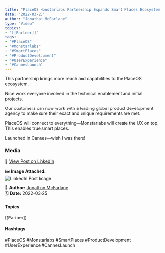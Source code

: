 ```yaml
---
title: "PlaceOS Monstarlabs Partnership Expands Smart Places Ecosystem With Custom UX Capabilities"  
date: "2022-03-25"  
author: "Jonathan McFarlane"  
type: "Video"  
topics:  
- "[[Partner]]"   
tags:  
- "#PlaceOS"  
- "#Monstarlabs"  
- "#SmartPlaces"  
- "#ProductDevelopment"  
- "#UserExperience"  
- "#CannesLaunch"  
---
```



This partnership brings more reach and capabilities to the PlaceOS ecosystem.

Nice work everyone involved in the technical enablement and initial projects.

Our customers can now work with a leading global product development agency to make sure their exact and unique requirements are met.

PlaceOS will connect to everything—Monstarlabs will create the UX on top.  
This enables true smart places.

Launched in Cannes—wish I was there!

### Media

🔗 [View Post on LinkedIn](https://www.linkedin.com/feed/update/urn:li:activity:6912925056155217920)  
  
🖼 **Image Attached:**  
![LinkedIn Post Image](https://media.licdn.com/dms/image/v2/C4E05AQFQjR5MlcVmeA/videocover-low/videocover-low/0/1648112540665?e=1742263200&v=beta&t=Bx3CIkQmh9LGbZMXi55cncJ-5OaJvfehW8_ifKKLQqY)  
  
👤 **Author:** [Jonathan McFarlane](https://www.linkedin.com/in/jonathanmcfarlane/)  
🗓️ **Date:** 2022-03-25

#### Topics

[[Partner]]  

#### Hashtags

#PlaceOS #Monstarlabs #SmartPlaces #ProductDevelopment #UserExperience #CannesLaunch